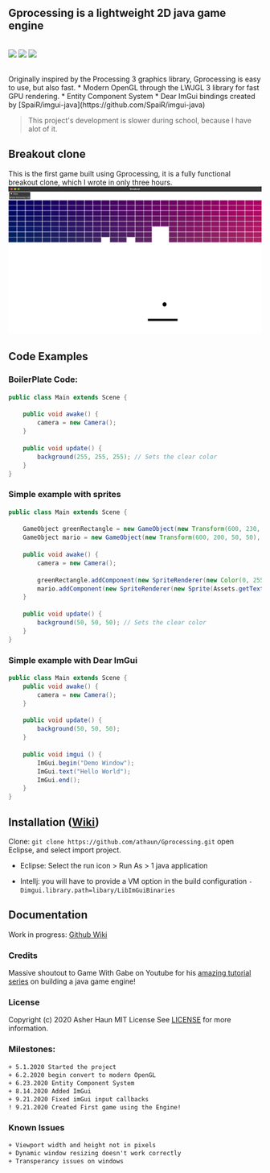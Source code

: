 <h2>Gprocessing is a lightweight 2D java game engine</h2>
<p>
    <br />
    <img src="https://img.shields.io/badge/Made%20using-NVidia%20Cuda-brightgreen">
    <img src="https://img.shields.io/badge/Made%20Using-Python%203-yellow">
    <img src="https://img.shields.io/badge/Version-2.0-blue">
    <br />
    <br />
</p>
Originally inspired by the Processing 3 graphics library, Gprocessing is easy to use, but also fast.
* Modern OpenGL through the LWJGL 3 library for fast GPU rendering.
* Entity Component System
* Dear ImGui bindings created by [SpaiR/imgui-java](https://github.com/SpaiR/imgui-java)


> This project's development is slower during school, because I have alot of it.

## Breakout clone
This is the first game built using Gprocessing, it is a fully functional breakout clone, which I wrote in only three hours.
![screenshot](breakout.png)
<br>

## Code Examples
### BoilerPlate Code:
```java
public class Main extends Scene {
	
	public void awake() {		
		camera = new Camera();
	}

	public void update() {
		background(255, 255, 255); // Sets the clear color
	}
}
```

### Simple example with sprites
```java
public class Main extends Scene {
	
	GameObject greenRectangle = new GameObject(new Transform(600, 230, 50, 50), 1);
	GameObject mario = new GameObject(new Transform(600, 200, 50, 50), 2);
	
	public void awake() {		
		camera = new Camera();
		
		greenRectangle.addComponent(new SpriteRenderer(new Color(0, 255, 0, 255))); // Creates a new green sprite component
		mario.addComponent(new SpriteRenderer(new Sprite(Assets.getTexture("src/assets/images/marioSprite.png"))));	// Loads the image from the filesystem into a sprite component
	}

	public void update() {
		background(50, 50, 50); // Sets the clear color
	}
}
```
### Simple example with Dear ImGui
```java
public class Main extends Scene {
	public void awake() {		
		camera = new Camera();
	}

	public void update() {
		background(50, 50, 50);
	}

	public void imgui () {
		ImGui.begin("Demo Window");
		ImGui.text("Hello World");
		ImGui.end();
	}
}
```
  
## Installation ([Wiki](https://github.com/athaun/Gprocessing/wiki/Setting-up-a-new-project.))

Clone:
`git clone https://github.com/athaun/Gprocessing.git`
open Eclipse, and select import project.
* Eclipse:
  Select the run icon > Run As > 1 java application
  
* Intellj:
  you will have to provide a VM option in the build configuration
  `-Dimgui.library.path=libary/LibImGuiBinaries`

## Documentation
Work in progress: [Github Wiki](https://github.com/athaun/Gprocessing/wiki)
### Credits
Massive shoutout to Game With Gabe on Youtube for his [amazing tutorial series](https://www.youtube.com/channel/UCQP4qSCj1eHMHisDDR4iPzw/videos) on building a java game engine! 

### License
Copyright (c) 2020 Asher Haun MIT License
See [LICENSE](https://github.com/athaun/Gprocessing/blob/master/LICENSE.md) for more information.

### Milestones:
```
+ 5.1.2020 Started the project
+ 6.2.2020 begin convert to modern OpenGL
+ 6.23.2020 Entity Component System
+ 8.14.2020 Added ImGui
+ 9.21.2020 Fixed imGui input callbacks
! 9.21.2020 Created First game using the Engine!
```

### Known Issues
```
+ Viewport width and height not in pixels
+ Dynamic window resizing doesn't work correctly
+ Transperancy issues on windows
```
